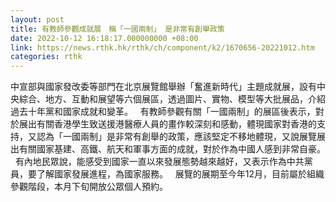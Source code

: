 ```yaml
---
layout: post
title: 有教師參觀成就展　稱「一國兩制」 是非常有創舉政策
date: 2022-10-12 16:18:17.000000000 +08:00
link: https://news.rthk.hk/rthk/ch/component/k2/1670656-20221012.htm
categories: rthk
---
```


中宣部與國家發改委等部門在北京展覽館舉辦「奮進新時代」主題成就展，設有中央綜合、地方、互動和展望等六個展區，透過圖片、實物、模型等大批展品，介紹過去十年黨和國家成就和變革。
 
有教師參觀有關「一國兩制」的展區後表示，對於展出有關香港學生致送援港醫療人員的畫作較深刻和感動，體現國家對香港的支持，又認為「一國兩制」是非常有創舉的政策，應該堅定不移地體現，又說展覽展出有關國家基建、高鐵、航天和軍事方面的成就，對於作為中國人感到非常自豪。
 
有內地民眾說，能感受到國家一直以來發展態勢越來越好，又表示作為中共黨員，要了解國家發展進程，為國家服務。
 
展覽的展期至今年12月，目前屬於組織參觀階段，本月下旬開放公眾個人預約。
